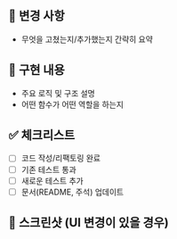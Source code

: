 ## 📌 변경 사항
- 무엇을 고쳤는지/추가했는지 간략히 요약

## 📝 구현 내용
- 주요 로직 및 구조 설명
- 어떤 함수가 어떤 역할을 하는지

## ✅ 체크리스트
- [ ] 코드 작성/리팩토링 완료
- [ ] 기존 테스트 통과
- [ ] 새로운 테스트 추가
- [ ] 문서(README, 주석) 업데이트

## 📸 스크린샷 (UI 변경이 있을 경우)
<!-- 변경 전/후 캡처 이미지 첨부 -->
